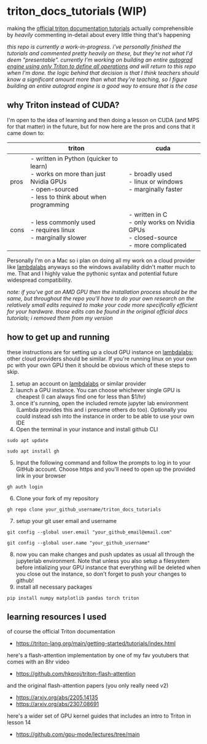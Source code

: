# triton_docs_tutorials **(WIP)**
making the [official triton documentation tutorials](https://triton-lang.org/main/getting-started/tutorials/index.html) actually comprehensible by *heavily* commenting in-detail about every little thing that's happening

*this repo is currently a work-in-progress. i've personally finished the tutorials and commented pretty heavily on these, but they're not what I'd deem "presentable". currently I'm working on building an entire [autograd engine using only Triton to define all operations]() and will return to this repo when I'm done. the logic behind that decision is that I think teachers should know a significant amount more than what they're teaching, so I figure building an entire autograd engine is a good way to ensure that is the case*

## why Triton instead of CUDA?
I'm open to the idea of learning and then doing a lesson on CUDA (and MPS for that matter) in the future, but for now here are the pros and cons that it came down to:

|      | triton                                                                                            | cuda                                                             |
| ---- | ------------------------------------------------------------------------------------------------- | ---------------------------------------------------------------- |
| pros | - written in Python (quicker to learn)<br>- works on more than just Nvidia GPUs<br>- open-sourced<br>- less to think about when programming | - broadly used<br>- linux or windows <br>- marginally faster                            |
| cons | - less commonly used<br>- requires linux<br>- marginally slower                                                          | - written in C<br>- only works on Nvidia GPUs<br>- closed-source<br>- more complicated |

Personally I'm on a Mac so i plan on doing all my work on a cloud provider like [lambdalabs](https://lambdalabs.com) anyways so the windows availability didn't matter much to me. That and I highly value the pythonic syntax and potential future widespread compatibility. 

*note: if you've got an AMD GPU then the installation process should be the same, but throughout the repo you'll have to do your own research on the relatively small edits required to make your code more specifically efficient for your hardware. those edits can be found in the original official docs tutorials; i removed them from my version*

## how to get up and running
these instructions are for setting up a cloud GPU instance on [lambdalabs](https://lambdalabs.com); other cloud providers should be similar. If you're running linux on your own pc with your own GPU then it should be obvious which of these steps to skip. 

1. setup an account on [lambdalabs](https://lambdalabs.com) or similar provider
2. launch a GPU instance. You can choose whichever single GPU is cheapest (I can always find one for less than $1/hr)
3. once it's running, open the included remote jupyter lab environment (Lambda provides this and i presume others do too). Optionally you could instead ssh into the instance in order to be able to use your own IDE
4. Open the terminal in your instance and install github CLI
```
sudo apt update
```
```
sudo apt install gh
```
5. Input the following command and follow the prompts to log in to your GitHub account. Choose https and you'll need to open up the provided link in your browser
```
gh auth login
```
6. Clone your fork of my repository
```
gh repo clone your_github_username/triton_docs_tutorials
```
7. setup your git user email and username
```
git config --global user.email "your_github_email@email.com"
```
```
git config --global user.name "your_github_username"
```
8. now you can make changes and push updates as usual all through the jupyterlab environment. Note that unless you also setup a filesystem before intializing your GPU instance that everything will be deleted when you close out the instance, so don't forget to push your changes to github!
9. install all necessary packages
```
pip install numpy matplotlib pandas torch triton
```

## learning resources I used
of course the official Triton documentation
- https://triton-lang.org/main/getting-started/tutorials/index.html

here's a flash-attention implementation by one of my fav youtubers that comes with an 8hr video
- https://github.com/hkproj/triton-flash-attention

and the original flash-attention papers (you only really need v2)
- https://arxiv.org/abs/2205.14135
- https://arxiv.org/abs/2307.08691

here's a wider set of GPU kernel guides that includes an intro to Triton in lesson 14
- https://github.com/gpu-mode/lectures/tree/main


